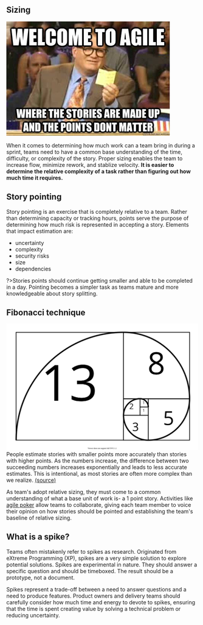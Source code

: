 ## Sizing
![](img3/agile-points.jpg)

When it comes to determining how much work can a team bring in during a sprint, teams need to have a common base understanding of the time, difficulty, or complexity of the story. Proper sizing enables the team to increase flow, minimize rework, and stablize velocity. **It is easier to determine the relative complexity of a task rather than figuring out how much time it requires.** 

## Story pointing
Story pointing is an exercise that is completely relative to a team. Rather than determining capacity or tracking hours, points serve the purpose of determining how much risk is represented in accepting a story. Elements that impact estimation are:

- uncertainty
- complexity
- security risks
- size
- dependencies

?>Stories points should continue getting smaller and able to be completed in a day. Pointing becomes a simpler task as teams mature and more knowledgeable about story splitting.

## Fibonacci technique
![](img3/agile-fib.svg)
People estimate stories with smaller points more accurately than stories with higher points. As the numbers increase, the difference between two succeeding numbers increases exponentially and leads to less accurate estimates. This is intentional, as most stories are often more complex than we realize. [(source)](https://en.wikipedia.org/wiki/Fibonacci_scale_(agile))

As team's adopt relative sizing, they must come to a common understanding of what a base unit of work is- a 1 point story. Activities like [agile poker](https://scrumpoker.online/) allow teams to collaborate, giving each team member to voice their opinion on how stories should be pointed and establishing the team's baseline of relative sizing.

## What is a spike?
Teams often mistakenly refer to spikes as research. Originated from eXtreme Programming (XP), spikes are a very simple solution to explore potential solutions. Spikes are experimental in nature. They should answer a specific question and should be timeboxed. The result should be a prototype, not a document.

Spikes represent a trade-off between a need to answer questions and a need to produce features. Product owners and delivery teams should carefully consider how much time and energy to devote to spikes, ensuring that the time is spent creating value by solving a technical problem or reducing uncertainty.

